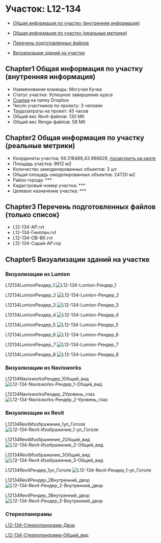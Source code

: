 # Участок: L12-134

* [Общая информация по участку (внутренняя информация)](#Chapter1)

* [Общая информация по участку (реальные метрики)](#Chapter2)

* [Перечень подготовленных файлов](#Chapter3)

* [Визуализации зданий на участке](#Chapter5)

## <a id="test">Chapter1</a> Общая информация по участку (внутренняя информация)
+ Наименование команды: Могучая Кучка
+ Статус участка: Успешное завершение курса
+ [Ссылка](https://www.dropbox.com/sh/wvvgv1nw1iqred9/AADT9x1zXV98PQUuJ-w16_dSa/L12_134?dl=0) на папку Dropbox
+ Число участников по проекту: 3 человек
+ Трудозатраты на проект: 45 часов
+ Общий вес Revit-файлов: 130 Мб
+ Общий вес Renga-файлов: 58 Мб
## <a id="test">Chapter2</a> Общая информация по участку (реальные метрики)
+ Координаты участка: 56.318488,43.986629, [посмотреть на карте]("yandex.ru/maps/47/nizhny-novgorod/?ll=56.318488%2C43.986629&z=19")
+ Площадь участка: 9612 м2
+ Количество замоделированных объектов: 3 шт.
+ Общая площадь смоделированных объектов: 24720 м2
+ Район города: *** 
+ Кадастровый номер участка: *** 
+ Целевое назначение участка: *** 
## <a id="test">Chapter3</a> Перечень подготовленных файлов (только список)
+ L12-134-АР.rvt
+ L12-134-Генплан.rvt
+ L12-134-ОВ-ВК.rvt
+ L12-134-Сарай-АР.rnp
## <a id="test">Chapter5</a> Визуализации зданий на участке
### Визуализации из Lumion
L12134LumionРендер_1
![L12-134-Lumion-Рендер_1](/Images/L12_134/L12-134-Lumion-Рендер_1_Compressed.jpg)

L12134LumionРендер_2
![L12-134-Lumion-Рендер_2](/Images/L12_134/L12-134-Lumion-Рендер_2_Compressed.jpg)

L12134LumionРендер_3
![L12-134-Lumion-Рендер_3](/Images/L12_134/L12-134-Lumion-Рендер_3_Compressed.jpg)

L12134LumionРендер_4
![L12-134-Lumion-Рендер_4](/Images/L12_134/L12-134-Lumion-Рендер_4_Compressed.jpg)

L12134LumionРендер_5
![L12-134-Lumion-Рендер_5](/Images/L12_134/L12-134-Lumion-Рендер_5_Compressed.jpg)

L12134LumionРендер_6
![L12-134-Lumion-Рендер_6](/Images/L12_134/L12-134-Lumion-Рендер_6_Compressed.jpg)

L12134LumionРендер_7
![L12-134-Lumion-Рендер_7](/Images/L12_134/L12-134-Lumion-Рендер_7_Compressed.jpg)

L12134LumionРендер_8
![L12-134-Lumion-Рендер_8](/Images/L12_134/L12-134-Lumion-Рендер_8_Compressed.jpg)

### Визуализации из Navisworks
L12134NavisworksРендер_1Общий_вид
![L12-134-Navisworks-Рендер_1-Общий_вид](/Images/L12_134/L12-134-Navisworks-Рендер_1-Общий_вид_Compressed.jpg)

L12134NavisworksРендер_2Уровень_глаз
![L12-134-Navisworks-Рендер_2-Уровень_глаз](/Images/L12_134/L12-134-Navisworks-Рендер_2-Уровень_глаз_Compressed.jpg)

### Визуализации из Revit
L12134RevitИзображение_1ул_Гоголя
![L12-134-Revit-Изображение_1-ул_Гоголя](/Images/L12_134/L12-134-Revit-Изображение_1-ул_Гоголя_Compressed.jpg)

L12134RevitИзображение_2Общий_вид
![L12-134-Revit-Изображение_2-Общий_вид](/Images/L12_134/L12-134-Revit-Изображение_2-Общий_вид_Compressed.jpg)

L12134RevitИзображение_3Общий_вид
![L12-134-Revit-Изображение_3-Общий_вид](/Images/L12_134/L12-134-Revit-Изображение_3-Общий_вид_Compressed.jpg)

L12134RevitРендер_1ул_Гоголя
![L12-134-Revit-Рендер_1-ул_Гоголя](/Images/L12_134/L12-134-Revit-Рендер_1-ул_Гоголя_Compressed.jpg)

L12134RevitРендер_2Внутренний_двор
![L12-134-Revit-Рендер_2-Внутренний_двор](/Images/L12_134/L12-134-Revit-Рендер_2-Внутренний_двор_Compressed.jpg)

L12134RevitРендер_3Внутренний_двор
![L12-134-Revit-Рендер_3-Внутренний_двор](/Images/L12_134/L12-134-Revit-Рендер_3-Внутренний_двор_Compressed.jpg)

### Стереопанорамы
[L12-134-Стереопанорама-Двор](https://pano.autodesk.com/pano.html?url=jpgs/5b119bf4-79c3-478b-ab7e-6ef92ce82e8e&version=2)

[L12-134-Стереопанорама-Общий_вид](https://pano.autodesk.com/pano.html?url=jpgs/89cb6393-72d6-4521-a306-17af12ae3844&version=2)

